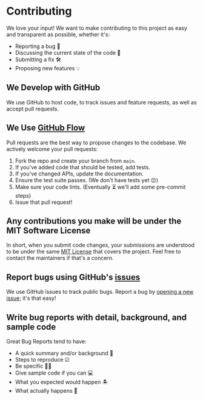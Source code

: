 # Contributing

We love your input! We want to make contributing to this project as easy and transparent as possible, whether it's:

- Reporting a bug 🐞
- Discussing the current state of the code 💬
- Submitting a fix 🛠
- Proposing new features 💡

## We Develop with GitHub

We use GitHub to host code, to track issues and feature requests, as well as accept pull requests.

## We Use [GitHub Flow](https://guides.github.com/introduction/flow/index.html)

Pull requests are the best way to propose changes to the codebase. We actively welcome your pull requests:

1. Fork the repo and create your branch from `main`.
2. If you've added code that should be tested, add tests.
3. If you've changed APIs, update the documentation.
4. Ensure the test suite passes. (We don't have tests yet 😔)
5. Make sure your code lints. (Eventually ⏳ we'll add some pre-commit steps)
6. Issue that pull request!

## Any contributions you make will be under the MIT Software License

In short, when you submit code changes, your submissions are understood to be under the same [MIT License](http://choosealicense.com/licenses/mit/) that covers the project.
Feel free to contact the maintainers if that's a concern.

## Report bugs using GitHub's [issues](https://github.com/FyZyX/gato-toolkit/issues)

We use GitHub issues to track public bugs. Report a bug by [opening a new issue](https://github.com/FyZyX/gato-toolkit/issuess/new); it's that easy!

## Write bug reports with detail, background, and sample code

Great Bug Reports tend to have:

- A quick summary and/or background 📝
- Steps to reproduce ☑
- Be specific 🕵️‍♂️
- Give sample code if you can 💻
- What you expected would happen 🏝
- What actually happens 🌋
